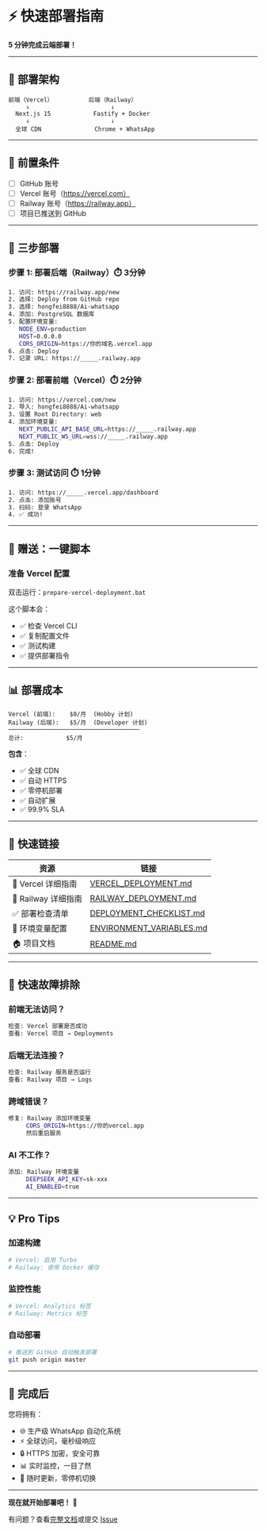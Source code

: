 # ⚡ 快速部署指南

**5 分钟完成云端部署！**

---

## 🎯 部署架构

```
前端（Vercel）          后端（Railway）
     ↓                       ↓
  Next.js 15            Fastify + Docker
     ↓                       ↓
  全球 CDN               Chrome + WhatsApp
```

---

## 📝 前置条件

- [ ] GitHub 账号
- [ ] Vercel 账号（https://vercel.com）
- [ ] Railway 账号（https://railway.app）
- [ ] 项目已推送到 GitHub

---

## 🚀 三步部署

### 步骤 1: 部署后端（Railway）⏱️ 3分钟

```bash
1. 访问: https://railway.app/new
2. 选择: Deploy from GitHub repo
3. 选择: hongfei8888/Ai-whatsapp
4. 添加: PostgreSQL 数据库
5. 配置环境变量:
   NODE_ENV=production
   HOST=0.0.0.0
   CORS_ORIGIN=https://你的域名.vercel.app
6. 点击: Deploy
7. 记录 URL: https://_____.railway.app
```

### 步骤 2: 部署前端（Vercel）⏱️ 2分钟

```bash
1. 访问: https://vercel.com/new
2. 导入: hongfei8888/Ai-whatsapp
3. 设置 Root Directory: web
4. 添加环境变量:
   NEXT_PUBLIC_API_BASE_URL=https://_____.railway.app
   NEXT_PUBLIC_WS_URL=wss://_____.railway.app
5. 点击: Deploy
6. 完成!
```

### 步骤 3: 测试访问 ⏱️ 1分钟

```bash
1. 访问: https://_____.vercel.app/dashboard
2. 点击: 添加账号
3. 扫码: 登录 WhatsApp
4. ✅ 成功!
```

---

## 🎁 赠送：一键脚本

### 准备 Vercel 配置

双击运行：`prepare-vercel-deployment.bat`

这个脚本会：
- ✅ 检查 Vercel CLI
- ✅ 复制配置文件
- ✅ 测试构建
- ✅ 提供部署指令

---

## 📊 部署成本

```
Vercel (前端):    $0/月  (Hobby 计划)
Railway (后端):   $5/月  (Developer 计划)
─────────────────────────────────────
总计:            $5/月
```

**包含**：
- ✅ 全球 CDN
- ✅ 自动 HTTPS
- ✅ 零停机部署
- ✅ 自动扩展
- ✅ 99.9% SLA

---

## 🔗 快速链接

| 资源 | 链接 |
|------|------|
| 📘 Vercel 详细指南 | [VERCEL_DEPLOYMENT.md](VERCEL_DEPLOYMENT.md) |
| 📘 Railway 详细指南 | [RAILWAY_DEPLOYMENT.md](RAILWAY_DEPLOYMENT.md) |
| ✅ 部署检查清单 | [DEPLOYMENT_CHECKLIST.md](DEPLOYMENT_CHECKLIST.md) |
| 🔧 环境变量配置 | [ENVIRONMENT_VARIABLES.md](ENVIRONMENT_VARIABLES.md) |
| 🏠 项目文档 | [README.md](README.md) |

---

## 🐛 快速故障排除

### 前端无法访问？
```bash
检查: Vercel 部署是否成功
查看: Vercel 项目 → Deployments
```

### 后端无法连接？
```bash
检查: Railway 服务是否运行
查看: Railway 项目 → Logs
```

### 跨域错误？
```bash
修复: Railway 添加环境变量
     CORS_ORIGIN=https://你的vercel.app
     然后重启服务
```

### AI 不工作？
```bash
添加: Railway 环境变量
     DEEPSEEK_API_KEY=sk-xxx
     AI_ENABLED=true
```

---

## 💡 Pro Tips

### 加速构建
```bash
# Vercel: 启用 Turbo
# Railway: 使用 Docker 缓存
```

### 监控性能
```bash
# Vercel: Analytics 标签
# Railway: Metrics 标签
```

### 自动部署
```bash
# 推送到 GitHub 自动触发部署
git push origin master
```

---

## 🎉 完成后

您将拥有：
- 🌐 生产级 WhatsApp 自动化系统
- ⚡ 全球访问，毫秒级响应
- 🔒 HTTPS 加密，安全可靠
- 📊 实时监控，一目了然
- 🚀 随时更新，零停机切换

---

**现在就开始部署吧！** 🚀

有问题？查看[完整文档](VERCEL_DEPLOYMENT.md)或提交 [Issue](https://github.com/hongfei8888/Ai-whatsapp/issues)

